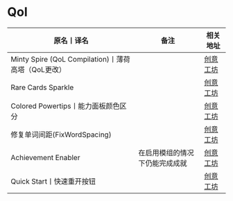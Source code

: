 # Qol

| 原名丨译名                                         | 备注                           | 相关地址                                                                      |
| -------------------------------------------------- | ------------------------------ | ----------------------------------------------------------------------------- |
| Minty Spire (QoL Compilation)丨薄荷高塔（QoL更改） |                                | [创意工坊](https://steamcommunity.com/sharedfiles/filedetails/?id=1812723899) |
| Rare Cards Sparkle                                 |                                | [创意工坊](https://steamcommunity.com/sharedfiles/filedetails/?id=2001434611) |
| Colored Powertips丨能力面板颜色区分                |                                | [创意工坊](https://steamcommunity.com/sharedfiles/filedetails/?id=1748973286) |
| 修复单词间距(FixWordSpacing)                       |                                | [创意工坊](https://steamcommunity.com/sharedfiles/filedetails/?id=2705798193) |
| Achievement Enabler                                | 在启用模组的情况下仍能完成成就 | [创意工坊](https://steamcommunity.com/sharedfiles/filedetails/?id=1692554109) |
| Quick Start丨快速重开按钮                          |                                | [创意工坊](https://steamcommunity.com/sharedfiles/filedetails/?id=1805046408) |
